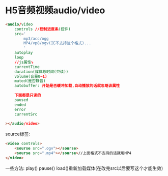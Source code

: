 # H5音频视频audio/video

```html
<audio/video 
	controls //控制进度条(控件)
	src='
		mp3/acc/ogg
		MP4/vp8/ogv(IE不支持这个格式)...
		' 
	autoplay
	loop
	//js属性⤵️
	currentTime
	duration(媒体总时间(只读))
	volume(音量0~1)
	muted(是否静音)
	autobuffer: 开始是否缓冲加载,自动播放的话就忽略该属性
	
	下面都是只读的
	paused
	ended
	error
	currentSrc
	
></audio/video>


```

source标签:

```html
<video controls>
	<sourse src=".ogv"></sourse>
	<sourse src=".mp4"></sourse>//上面格式不支持的话就用MP4
</video>
```


一些方法: 
play()
pause()
load()重新加载媒体(在改完src以后要写这个才能生效)